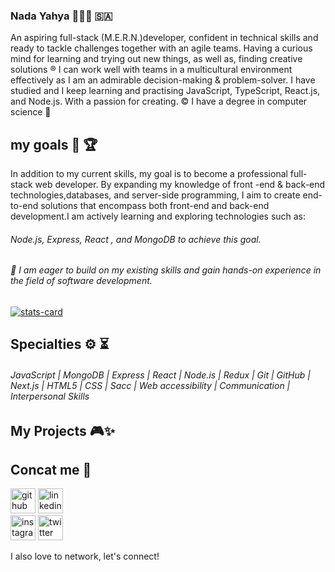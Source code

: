 ### Nada Yahya 👩🏻‍💻 🇸🇦
An aspiring full-stack (M.E.R.N.)developer, confident in technical skills and ready to tackle 
challenges together with an agile teams.
Having a curious mind for learning and trying out new things, as well as, finding creative solutions ®
I can work well with teams in a multicultural environment effectively as I am an admirable decision-making & problem-solver.
I have studied and I keep learning and practising JavaScript, TypeScript, React.js, and Node.js. With a passion for creating. 
© I have a degree in computer science 🏅


## my goals 🎯 🏆
In addition to my current skills, my goal is to become a professional full-stack web
developer. By expanding my knowledge  of front -end & back-end technologies,databases,
and server-side programming, I aim to create end-to-end solutions that encompass both 
front-end and back-end development.I am actively learning and exploring technologies such as: 
###### Node.js, Express, React , and MongoDB to achieve this goal.


###### 🎀 I am eager to build on my existing skills and gain hands-on experience in the field of software development.
[![stats-card](https://kasroudra-stats-card.herokuapp.com/svg?user=KasRoudra)](https://github.com/KasRoudra/stats-card)

## Specialties ⚙️ ⏳ 
###### JavaScript | MongoDB | Express | React  | Node.is | Redux | Git | GitHub | Next.js | HTML5 | CSS | Sacc | Web accessibility | Communication | Interpersonal Skills

## My Projects 🎮✨

## Concat me 💌
[<img src='https://cdn.jsdelivr.net/npm/simple-icons@3.0.1/icons/github.svg' alt='github' height='40'>](https://github.com/https://github.com/nadaWebDeveloper) 
[<img src='https://cdn.jsdelivr.net/npm/simple-icons@3.0.1/icons/linkedin.svg' alt='linkedin' height='40'>](https://www.linkedin.com/in/https://www.linkedin.com/in/nadayahyaalmalki//)  
[<img src='https://cdn.jsdelivr.net/npm/simple-icons@3.0.1/icons/instagram.svg' alt='instagram' height='40'>](https://www.instagram.com/nada.web.developer/)  [<img src='https://cdn.jsdelivr.net/npm/simple-icons@3.0.1/icons/twitter.svg' alt='twitter' height='40'>](https://twitter.com/@nadaWebDevelop)  

I also love to network, let's connect!

